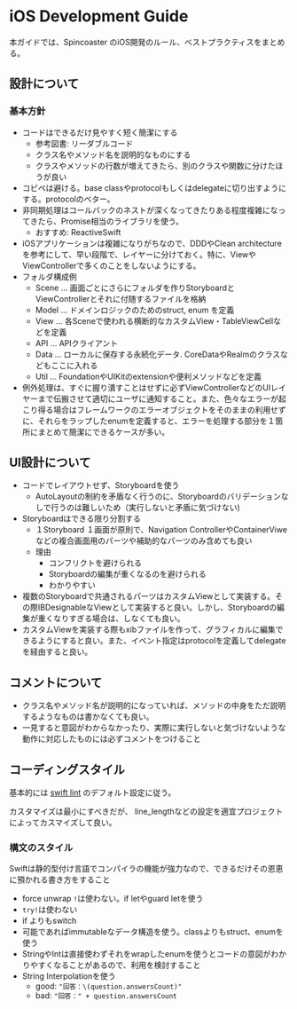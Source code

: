 iOS Development Guide
=====================

本ガイドでは、Spincoaster のiOS開発のルール、ベストプラクティスをまとめる。


設計について
------------

### 基本方針

- コードはできるだけ見やすく短く簡潔にする
  - 参考図書: リーダブルコード
  - クラス名やメソッド名を説明的なものにする
  - クラスやメソッドの行数が増えてきたら、別のクラスや関数に分けたほうが良い
- コピペは避ける。base classやprotocolもしくはdelegateに切り出すようにする。protocolのベター。
- 非同期処理はコールバックのネストが深くなってきたりある程度複雑になってきたら、Promise相当のライブラリを使う。
  - おすすめ: ReactiveSwift
- iOSアプリケーションは複雑になりがちなので、DDDやClean architectureを参考にして、早い段階で、レイヤーに分けておく。特に、ViewやViewControllerで多くのことをしないようにする。
- フォルダ構成例
  - Scene ... 画面ごとにさらにフォルダを作りStoryboardとViewControllerとそれに付随するファイルを格納
  - Model ... ドメインロジックのためのstruct, enum を定義
  - View ... 各Sceneで使われる横断的なカスタムView・TableViewCellなどを定義
  - API ... APIクライアント
  - Data ... ローカルに保存する永続化データ. CoreDataやRealmのクラスなどもここに入れる
  - Util ... FoundationやUIKitのextensionや便利メソッドなどを定義
- 例外処理は、すぐに握り潰すことはせずに必ずViewControllerなどのUIレイヤーまで伝搬させて適切にユーザに通知すること。また、色々なエラーが起こり得る場合はフレームワークのエラーオブジェクトをそのままの利用せずに、それらをラップしたenumを定義すると、エラーを処理する部分を１箇所にまとめて簡潔にできるケースが多い。

UI設計について
--------------------

- コードでレイアウトせず、Storyboardを使う
  - AutoLayoutの制約を矛盾なく行うのに、Storyboardのバリデーションなしで行うのは難しいため（実行しないと矛盾に気づけない)
- Storyboardはできる限り分割する
  - １Storyboard １画面が原則で、Navigation ControllerやContainerViweなどの複合画面用のパーツや補助的なパーツのみ含めても良い
  - 理由
    - コンフリクトを避けられる
    - Storyboardの編集が重くなるのを避けられる
    - わかりやすい
- 複数のStoryboardで共通されるパーツはカスタムViewとして実装する。その際IBDesignableなViewとして実装すると良い。しかし、Storyboardの編集が重くなりすぎる場合は、しなくても良い。
- カスタムViewを実装する際もxibファイルを作って、グラフィカルに編集できるようにすると良い。また、イベント指定はprotocolを定義してdelegateを経由すると良い。


コメントについて
----------------

- クラス名やメソッド名が説明的になっていれば、メソッドの中身をただ説明するようなものは書かなくても良い。
- 一見すると意図がわからなかったり、実際に実行しないと気づけないような動作に対応したものには必ずコメントをつけること

コーディングスタイル
--------------------

基本的には
[swift lint](https://github.com/realm/SwiftLint) のデフォルト設定に従う。

カスタマイズは最小にすべきだが、
line_lengthなどの設定を適宜プロジェクトによってカスマイズして良い。


### 構文のスタイル

Swiftは静的型付け言語でコンパイラの機能が強力なので、できるだけその恩恵に預かれる書き方をすること

- force unwrap `!`は使わない。if letやguard letを使う
- `try!`は使わない
- if よりもswitch
- 可能であればimmutableなデータ構造を使う。classよりもstruct、enumを使う
- StringやIntは直接使わずそれをwrapしたenumを使うとコードの意図がわかりやすくなることがあるので、利用を検討すること
- String Interpolationを使う
  - good: `"回答：\(question.answersCount)"`
  - bad: `"回答：" + question.answersCount`
